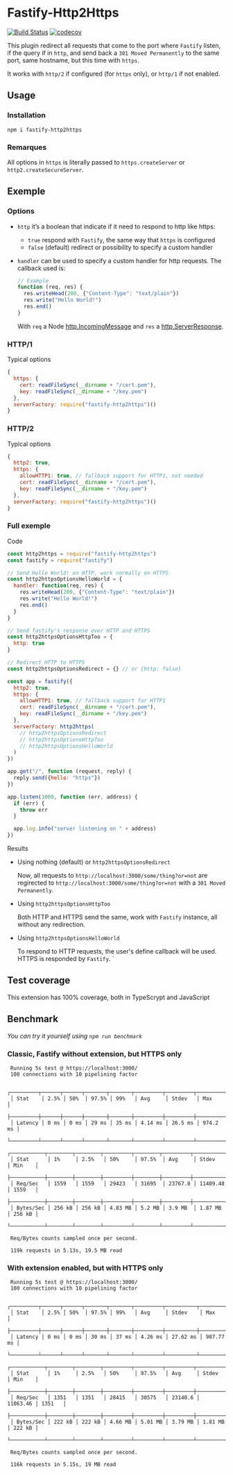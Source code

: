 # Fastify-Http2Https

[![Build Status](https://travis-ci.org/lolo32/fastify-http2https.svg?branch=master)](https://travis-ci.org/lolo32/fastify-http2https)
[![codecov](https://codecov.io/gh/lolo32/fastify-http2https/branch/master/graph/badge.svg)](https://codecov.io/gh/lolo32/fastify-http2https)

This plugin redirect all requests that come to the port where `Fastify` listen, if the
query if in `http`, and send back a `301 Moved Permanently` to the same port,
same hostname, but this time with `https`.

It works with `http/2` if configured (for `https` only), or `http/1` if not enabled.

## Usage

### Installation

`npm i fastify-http2https`

### Remarques

All options in `https` is literally passed to `https.createServer` or
`http2.createSecureServer`.

## Exemple

### Options

* `http` it’s a boolean that indicate if it need to respond to http like https:

  - `true` respond with `Fastify`, the same way that `https` is configured
  - `false` (default) redirect or possibility to specify a custom handler

* `handler` can be used to specify a custom handler for http requests. The callback
  used is:
  ```javascript
  // Example
  function (req, res) {
    res.writeHead(200, {"Content-Type": "text/plain"})
    res.write("Hello World!")
    res.end()
  }
  ```
  With `req` a Node [http.IncomingMessage](https://nodejs.org/api/http.html#http_class_http_incomingmessage) and
  `res` a [http.ServerResponse](https://nodejs.org/api/http.html#http_class_http_serverresponse).

### HTTP/1

Typical options

```javascript
{
  https: {
    cert: readFileSync(__dirname + "/cert.pem"),
    key: readFileSync(__dirname + "/key.pem")
  },
  serverFactory: require("fastify-http2https")()
}
```

### HTTP/2

Typical options

```javascript
{
  http2: true,
  https: {
    allowHTTP1: true, // fallback support for HTTP1, not needed
    cert: readFileSync(__dirname + "/cert.pem"),
    key: readFileSync(__dirname + "/key.pem")
  },
  serverFactory: require("fastify-http2https")()
}
```

### Full exemple

Code

```javascript
const http2https = require("fastify-http2https")
const fastify = require("fastify")

// Send Hello World! on HTTP, work normally on HTTPS
const http2httpsOptionsHelloWorld = {
  handler: function(req, res) {
    res.writeHead(200, {"Content-Type": "text/plain"})
    res.write("Hello World!")
    res.end()
  }
}

// Send fastify's response over HTTP and HTTPS
const http2httpsOptionsHttpToo = {
  http: true
}

// Redirect HTTP to HTTPS
const http2httpsOptionsRedirect = {} // or {http: false}

const app = fastify({
  http2: true,
  https: {
    allowHTTP1: true, // fallback support for HTTP1
    cert: readFileSync(__dirname + "/cert.pem"),
    key: readFileSync(__dirname + "/key.pem")
  },
  serverFactory: http2https(
    // http2httpsOptionsRedirect
    // http2httpsOptionsHttpToo
    // http2httpsOptionsHelloWorld
  )
})

app.get("/", function (request, reply) {
  reply.send({hello: "https"})
})

app.listen(3000, function (err, address) {
  if (err) {
    throw err
  }

  app.log.info("server listening on " + address)
})
```

Results

* Using nothing (default) or `http2httpsOptionsRedirect`

  Now, all requests to `http://localhost:3000/some/thing?or=not`
  are regirected to `http://localhost:3000/some/thing?or=not`
  with a `301 Moved Permanently`.

* Using `http2httpsOptionsHttpToo`

  Both HTTP and HTTPS send the same, work with `Fastify` instance, all
  without any redirection.

* Using `http2httpsOptionsHelloWorld`

  To respond to HTTP requests, the user's define callback will be used.
  HTTPS is responded by `Fastify`.
`

## Test coverage

This extension has 100% coverage, both in TypeScrypt and JavaScript

## Benchmark

_You can try it yourself using `npm run benchmark`_

### Classic, Fastify without extension, but HTTPS only
```
 Running 5s test @ https://localhost:3000/
 100 connections with 10 pipelining factor

 ┌─────────┬──────┬──────┬───────┬───────┬─────────┬─────────┬──────────┐
 │ Stat    │ 2.5% │ 50%  │ 97.5% │ 99%   │ Avg     │ Stdev   │ Max      │
 ├─────────┼──────┼──────┼───────┼───────┼─────────┼─────────┼──────────┤
 │ Latency │ 0 ms │ 0 ms │ 29 ms │ 35 ms │ 4.14 ms │ 26.5 ms │ 974.2 ms │
 └─────────┴──────┴──────┴───────┴───────┴─────────┴─────────┴──────────┘
 ┌───────────┬────────┬────────┬─────────┬────────┬─────────┬──────────┬────────┐
 │ Stat      │ 1%     │ 2.5%   │ 50%     │ 97.5%  │ Avg     │ Stdev    │ Min    │
 ├───────────┼────────┼────────┼─────────┼────────┼─────────┼──────────┼────────┤
 │ Req/Sec   │ 1559   │ 1559   │ 29423   │ 31695  │ 23767.8 │ 11409.48 │ 1559   │
 ├───────────┼────────┼────────┼─────────┼────────┼─────────┼──────────┼────────┤
 │ Bytes/Sec │ 256 kB │ 256 kB │ 4.83 MB │ 5.2 MB │ 3.9 MB  │ 1.87 MB  │ 256 kB │
 └───────────┴────────┴────────┴─────────┴────────┴─────────┴──────────┴────────┘

 Req/Bytes counts sampled once per second.

 119k requests in 5.13s, 19.5 MB read
```
### With extension enabled, but with HTTPS only
```
 Running 5s test @ https://localhost:3000/
 100 connections with 10 pipelining factor

 ┌─────────┬──────┬──────┬───────┬───────┬─────────┬──────────┬───────────┐
 │ Stat    │ 2.5% │ 50%  │ 97.5% │ 99%   │ Avg     │ Stdev    │ Max       │
 ├─────────┼──────┼──────┼───────┼───────┼─────────┼──────────┼───────────┤
 │ Latency │ 0 ms │ 0 ms │ 30 ms │ 37 ms │ 4.26 ms │ 27.62 ms │ 987.77 ms │
 └─────────┴──────┴──────┴───────┴───────┴─────────┴──────────┴───────────┘
 ┌───────────┬────────┬────────┬─────────┬─────────┬─────────┬──────────┬────────┐
 │ Stat      │ 1%     │ 2.5%   │ 50%     │ 97.5%   │ Avg     │ Stdev    │ Min    │
 ├───────────┼────────┼────────┼─────────┼─────────┼─────────┼──────────┼────────┤
 │ Req/Sec   │ 1351   │ 1351   │ 28415   │ 30575   │ 23140.6 │ 11063.46 │ 1351   │
 ├───────────┼────────┼────────┼─────────┼─────────┼─────────┼──────────┼────────┤
 │ Bytes/Sec │ 222 kB │ 222 kB │ 4.66 MB │ 5.01 MB │ 3.79 MB │ 1.81 MB  │ 222 kB │
 └───────────┴────────┴────────┴─────────┴─────────┴─────────┴──────────┴────────┘

 Req/Bytes counts sampled once per second.

 116k requests in 5.15s, 19 MB read
```
